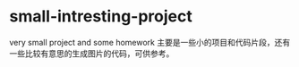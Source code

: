 # small-intresting-project
very small project and some homework
主要是一些小的项目和代码片段，还有一些比较有意思的生成图片的代码，可供参考。
